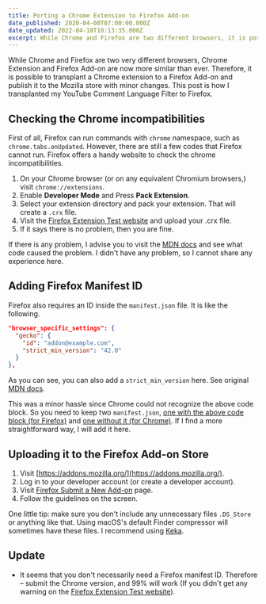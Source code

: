 ```yaml
---
title: Porting a Chrome Extension to Firefox Add-on
date_published: 2020-04-08T07:00:00.000Z
date_updated: 2022-04-18T10:13:35.000Z
excerpt: While Chrome and Firefox are two different browsers, it is possible to transplant a Chrome extension to a Firefox Add-on.
---
```


While Chrome and Firefox are two very different browsers, Chrome Extension and Firefox Add-on are now more similar than ever. Therefore, it is possible to transplant a Chrome extension to a Firefox Add-on and publish it to the Mozilla store with minor changes. This post is how I transplanted my YouTube Comment Language Filter to Firefox.

## Checking the Chrome incompatibilities

First of all, Firefox can run commands with `chrome` namespace, such as `chrome.tabs.onUpdated`. However, there are still a few codes that Firefox cannot run. Firefox offers a handy website to check the chrome incompatibilities.

1. On your Chrome browser (or on any equivalent Chromium browsers,) visit `chrome://extensions`.
2. Enable **Developer Mode** and Press **Pack Extension**.
3. Select your extension directory and pack your extension. That will create a `.crx` file.
4. Visit the [Firefox Extension Test website](https://www.extensiontest.com/) and upload your .crx file.
5. If it says there is no problem, then you are fine.

If there is any problem, I advise you to visit the [MDN docs](https://developer.mozilla.org/en-US/docs/Mozilla/Add-ons/WebExtensions/Chrome_incompatibilities) and see what code caused the problem. I didn't have any problem, so I cannot share any experience here.

## Adding Firefox Manifest ID

Firefox also requires an ID inside the `manifest.json` file. It is like the following.

```json
"browser_specific_settings": {
  "gecko": {
    "id": "addon@example.com",
    "strict_min_version": "42.0"
  }
},
```

As you can see, you can also add a `strict_min_version` here. See original [MDN docs](https://developer.mozilla.org/en-US/docs/Mozilla/Add-ons/WebExtensions/manifest.json).

This was a minor hassle since Chrome could not recognize the above code block. So you need to keep two `manifest.json`, [one with the above code block (for Firefox)](https://github.com/anaclumos/youtube-comment-language-filter/blob/master/extension/manifest-firefox.json) and [one without it (for Chrome)](https://github.com/anaclumos/youtube-comment-language-filter/blob/master/extension/manifest-chrome.json). If I find a more straightforward way, I will add it here.

## Uploading it to the Firefox Add-on Store

1. Visit [https://addons.mozilla.org/](https://addons.mozilla.org/).
2. Log in to your developer account (or create a developer account).
3. Visit [Firefox Submit a New Add-on](https://addons.mozilla.org/developers/addon/submit/) page.
4. Follow the guidelines on the screen.

One little tip: make sure you don't include any unnecessary files `.DS_Store` or anything like that. Using macOS's default Finder compressor will sometimes have these files. I recommend using [Keka](https://www.keka.io/).

## Update

- It seems that you don't necessarily need a Firefox manifest ID. Therefore – submit the Chrome version, and 99% will work (If you didn't get any warning on the [Firefox Extension Test website](https://www.extensiontest.com/)).
